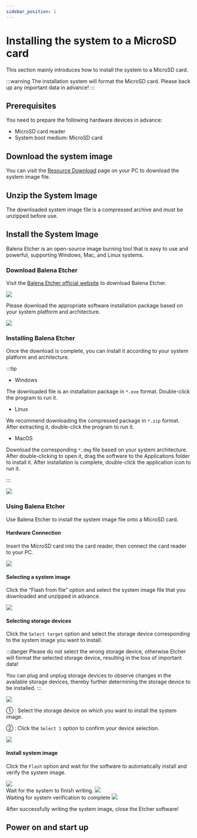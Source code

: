 ```yaml
---
sidebar_position: 1
---
```


# Installing the system to a MicroSD card

This section mainly introduces how to install the system to a MicroSD card.

:::warning
The installation system will format the MicroSD card. Please back up any important data in advance!
:::

## Prerequisites

You need to prepare the following hardware devices in advance:

- MicroSD card reader
- System boot medium: MicroSD card

## Download the system image

You can visit the [Resource Download](../../download) page on your PC to download the system image file.

## Unzip the System Image

The downloaded system image file is a compressed archive and must be unzipped before use.

## Install the System Image

Balena Etcher is an open-source image burning tool that is easy to use and powerful, supporting Windows, Mac, and Linux systems.

### Download Balena Etcher

Visit the [Balena Etcher official website](https://www.balena.io/etcher/) to download Balena Etcher.

<div style={{textAlign: 'center'}}>
<img src="/img/rock4/4d/down-etcher-01.webp" style={{width: '100%', maxWidth: '1200px'}} />
</div>

Please download the appropriate software installation package based on your system platform and architecture.

<div style={{textAlign: 'center'}}>
<img src="/img/rock4/4d/down-etcher-02.webp" style={{width: '100%', maxWidth: '1200px'}} />
</div>

### Installing Balena Etcher

Once the download is complete, you can install it according to your system platform and architecture.

:::tip

- Windows

The downloaded file is an installation package in `*.exe` format. Double-click the program to run it.

- Linux

We recommend downloading the compressed package in `*.zip` format. After extracting it, double-click the program to run it.

- MacOS

Download the corresponding `*.dmg` file based on your system architecture. After double-clicking to open it, drag the software to the Applications folder to install it. After installation is complete, double-click the application icon to run it.

:::

<div style={{textAlign: 'center'}}>
  <img src="/img/rock4/4d/down-etcher-00.webp" style={{width: '100%', maxWidth: '1200px'}} />
</div>

### Using Balena Etcher

Use Balena Etcher to install the system image file onto a MicroSD card.

#### Hardware Connection

Insert the MicroSD card into the card reader, then connect the card reader to your PC.

<div style={{textAlign: 'center'}}>
  <img src="/img/rock4/4d/sd-insert.webp" style={{width: '100%', maxWidth: '1200px'}} />
</div>

#### Selecting a system image

Click the “Flash from file” option and select the system image file that you downloaded and unzipped in advance.

<div style={{textAlign: 'center'}}>
  <img src="/img/rock4/4d/etcher-01.webp" style={{width: '100%', maxWidth: '1200px'}} />
</div>

#### Selecting storage devices

Click the `Select target` option and select the storage device corresponding to the system image you want to install.

:::danger
Please do not select the wrong storage device, otherwise Etcher will format the selected storage device, resulting in the loss of important data!

You can plug and unplug storage devices to observe changes in the available storage devices, thereby further determining the storage device to be installed.
:::

<div style={{textAlign: 'center'}}>
  <img src="/img/rock4/4d/etcher-02.webp" style={{width: '100%', maxWidth: '1200px'}} />
</div>

① : Select the storage device on which you want to install the system image.

② : Click the `Select 1` option to confirm your device selection.

<div style={{textAlign: 'center'}}>
  <img src="/img/rock4/4d/etcher-03.webp" style={{width: '100%', maxWidth: '1200px'}} />
</div>

#### Install system image

Click the `Flash` option and wait for the software to automatically install and verify the system image.

<div style={{textAlign: 'center'}}>
  <img src="/img/rock4/4d/etcher-04.webp" style={{width: '100%', maxWidth: '1200px'}} />
</div>

<div style={{textAlign: 'center'}}>
Wait for the system to finish writing.
  <img src="/img/rock4/4d/etcher-05.webp" style={{width: '100%', maxWidth: '1200px'}} />
</div>

<div style={{textAlign: 'center'}}>
Waiting for system verification to complete
  <img src="/img/rock4/4d/etcher-07.webp" style={{width: '100%', maxWidth: '1200px'}} />
</div>

After successfully writing the system image, close the Etcher software!

## Power on and start up
